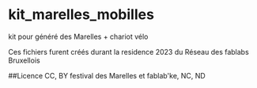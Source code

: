 # kit_marelles_mobilles
kit pour généré des Marelles + chariot vélo

Ces fichiers furent créés durant la residence 2023 du Réseau des fablabs Bruxellois

##Licence
CC, BY festival des Marelles et fablab'ke, NC, ND
